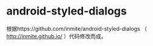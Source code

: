 android-styled-dialogs
======================

根据https://github.com/inmite/android-styled-dialogs （ http://inmite.github.io/ ）代码修改而成。
